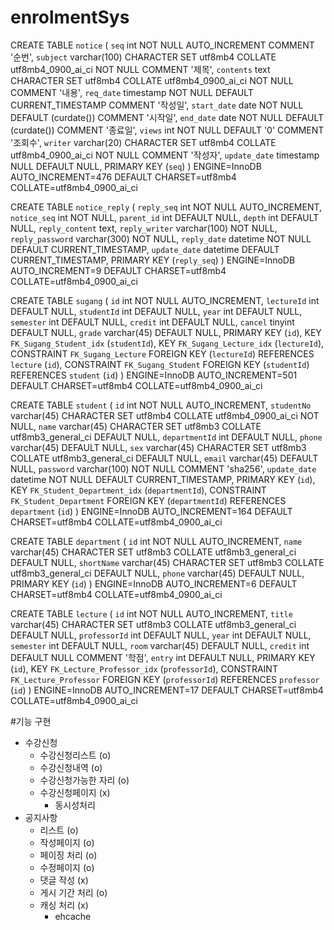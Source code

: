 # enrolmentSys
CREATE TABLE `notice` (
  `seq` int NOT NULL AUTO_INCREMENT COMMENT '순번',
  `subject` varchar(100) CHARACTER SET utf8mb4 COLLATE utf8mb4_0900_ai_ci NOT NULL COMMENT '제목',
  `contents` text CHARACTER SET utf8mb4 COLLATE utf8mb4_0900_ai_ci NOT NULL COMMENT '내용',
  `req_date` timestamp NOT NULL DEFAULT CURRENT_TIMESTAMP COMMENT '작성일',
  `start_date` date NOT NULL DEFAULT (curdate()) COMMENT '시작일',
  `end_date` date NOT NULL DEFAULT (curdate()) COMMENT '종료일',
  `views` int NOT NULL DEFAULT '0' COMMENT '조회수',
  `writer` varchar(20) CHARACTER SET utf8mb4 COLLATE utf8mb4_0900_ai_ci NOT NULL COMMENT '작성자',
  `update_date` timestamp NULL DEFAULT NULL,
  PRIMARY KEY (`seq`)
) ENGINE=InnoDB AUTO_INCREMENT=476 DEFAULT CHARSET=utf8mb4 COLLATE=utf8mb4_0900_ai_ci

CREATE TABLE `notice_reply` (
  `reply_seq` int NOT NULL AUTO_INCREMENT,
  `notice_seq` int NOT NULL,
  `parent_id` int DEFAULT NULL,
  `depth` int DEFAULT NULL,
  `reply_content` text,
  `reply_writer` varchar(100) NOT NULL,
  `reply_password` varchar(300) NOT NULL,
  `reply_date` datetime NOT NULL DEFAULT CURRENT_TIMESTAMP,
  `update_date` datetime DEFAULT CURRENT_TIMESTAMP,
  PRIMARY KEY (`reply_seq`)
) ENGINE=InnoDB AUTO_INCREMENT=9 DEFAULT CHARSET=utf8mb4 COLLATE=utf8mb4_0900_ai_ci

CREATE TABLE `sugang` (
  `id` int NOT NULL AUTO_INCREMENT,
  `lectureId` int DEFAULT NULL,
  `studentId` int DEFAULT NULL,
  `year` int DEFAULT NULL,
  `semester` int DEFAULT NULL,
  `credit` int DEFAULT NULL,
  `cancel` tinyint DEFAULT NULL,
  `grade` varchar(45) DEFAULT NULL,
  PRIMARY KEY (`id`),
  KEY `FK_Sugang_Student_idx` (`studentId`),
  KEY `FK_Sugang_Lecture_idx` (`lectureId`),
  CONSTRAINT `FK_Sugang_Lecture` FOREIGN KEY (`lectureId`) REFERENCES `lecture` (`id`),
  CONSTRAINT `FK_Sugang_Student` FOREIGN KEY (`studentId`) REFERENCES `student` (`id`)
) ENGINE=InnoDB AUTO_INCREMENT=501 DEFAULT CHARSET=utf8mb4 COLLATE=utf8mb4_0900_ai_ci

CREATE TABLE `student` (
  `id` int NOT NULL AUTO_INCREMENT,
  `studentNo` varchar(45) CHARACTER SET utf8mb4 COLLATE utf8mb4_0900_ai_ci NOT NULL,
  `name` varchar(45) CHARACTER SET utf8mb3 COLLATE utf8mb3_general_ci DEFAULT NULL,
  `departmentId` int DEFAULT NULL,
  `phone` varchar(45) DEFAULT NULL,
  `sex` varchar(45) CHARACTER SET utf8mb3 COLLATE utf8mb3_general_ci DEFAULT NULL,
  `email` varchar(45) DEFAULT NULL,
  `password` varchar(100) NOT NULL COMMENT 'sha256',
  `update_date` datetime NOT NULL DEFAULT CURRENT_TIMESTAMP,
  PRIMARY KEY (`id`),
  KEY `FK_Student_Department_idx` (`departmentId`),
  CONSTRAINT `FK_Student_Department` FOREIGN KEY (`departmentId`) REFERENCES `department` (`id`)
) ENGINE=InnoDB AUTO_INCREMENT=164 DEFAULT CHARSET=utf8mb4 COLLATE=utf8mb4_0900_ai_ci

CREATE TABLE `department` (
  `id` int NOT NULL AUTO_INCREMENT,
  `name` varchar(45) CHARACTER SET utf8mb3 COLLATE utf8mb3_general_ci DEFAULT NULL,
  `shortName` varchar(45) CHARACTER SET utf8mb3 COLLATE utf8mb3_general_ci DEFAULT NULL,
  `phone` varchar(45) DEFAULT NULL,
  PRIMARY KEY (`id`)
) ENGINE=InnoDB AUTO_INCREMENT=6 DEFAULT CHARSET=utf8mb4 COLLATE=utf8mb4_0900_ai_ci


CREATE TABLE `lecture` (
  `id` int NOT NULL AUTO_INCREMENT,
  `title` varchar(45) CHARACTER SET utf8mb3 COLLATE utf8mb3_general_ci DEFAULT NULL,
  `professorId` int DEFAULT NULL,
  `year` int DEFAULT NULL,
  `semester` int DEFAULT NULL,
  `room` varchar(45) DEFAULT NULL,
  `credit` int DEFAULT NULL COMMENT '학점',
  `entry` int DEFAULT NULL,
  PRIMARY KEY (`id`),
  KEY `FK_Lecture_Professor_idx` (`professorId`),
  CONSTRAINT `FK_Lecture_Professor` FOREIGN KEY (`professorId`) REFERENCES `professor` (`id`)
) ENGINE=InnoDB AUTO_INCREMENT=17 DEFAULT CHARSET=utf8mb4 COLLATE=utf8mb4_0900_ai_ci


#기능 구현
* 수강신청
  * 수강신청리스트 (o)
  * 수강신청내역 (o)
  * 수강신청가능한 자리 (o)
  * 수강신청페이지 (x)
    * 동시성처리 
* 공지사항
  * 리스트 (o)
  * 작성페이지 (o)
  * 페이징 처리 (o)
  * 수정페이지 (o)
  * 댓글 작성 (x)
  * 게시 기간 처리 (o)
  * 캐싱 처리 (x)
    * ehcache
